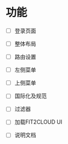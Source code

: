# 功能

- [ ] 登录页面
- [ ] 整体布局
- [ ] 路由设置
- [ ] 左侧菜单
- [ ] 上侧菜单
- [ ] 国际化及规范
- [ ] 过滤器
- [ ] 加载FIT2CLOUD UI
- [ ] 说明文档


